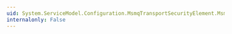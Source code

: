 ```yaml
---
uid: System.ServiceModel.Configuration.MsmqTransportSecurityElement.MsmqProtectionLevel
internalonly: False
---
```


